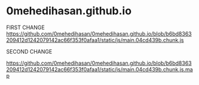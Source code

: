 # 0mehedihasan.github.io

FIRST CHANGE 
https://github.com/0mehedihasan/0mehedihasan.github.io/blob/b6bd8363209412d1242079142ac66f353f0afaa1/static/js/main.04cd439b.chunk.js


SECOND CHANGE 

https://github.com/0mehedihasan/0mehedihasan.github.io/blob/b6bd8363209412d1242079142ac66f353f0afaa1/static/js/main.04cd439b.chunk.js.map
